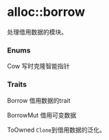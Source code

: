 # alloc::borrow

处理借用数据的模块。

### Enums

Cow           写时克隆智能指针

### Traits

Borrow                  借用数据的trait

BorrowMut            借用可变数据

ToOwned				`Clone`到借用数据的泛化。